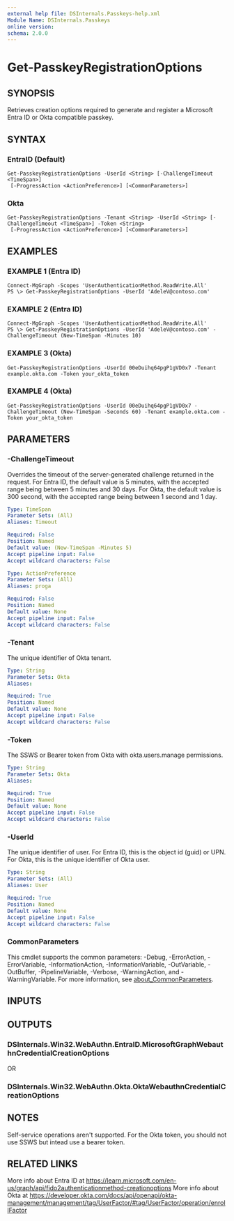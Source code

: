 ```yaml
---
external help file: DSInternals.Passkeys-help.xml
Module Name: DSInternals.Passkeys
online version:
schema: 2.0.0
---
```


# Get-PasskeyRegistrationOptions

## SYNOPSIS
Retrieves creation options required to generate and register a Microsoft Entra ID or Okta compatible passkey.

## SYNTAX

### EntraID (Default)
```
Get-PasskeyRegistrationOptions -UserId <String> [-ChallengeTimeout <TimeSpan>]
 [-ProgressAction <ActionPreference>] [<CommonParameters>]
```

### Okta
```
Get-PasskeyRegistrationOptions -Tenant <String> -UserId <String> [-ChallengeTimeout <TimeSpan>] -Token <String>
 [-ProgressAction <ActionPreference>] [<CommonParameters>]
```

## EXAMPLES

### EXAMPLE 1 (Entra ID)
```
Connect-MgGraph -Scopes 'UserAuthenticationMethod.ReadWrite.All'
PS \> Get-PasskeyRegistrationOptions -UserId 'AdeleV@contoso.com'
```

### EXAMPLE 2 (Entra ID)
```
Connect-MgGraph -Scopes 'UserAuthenticationMethod.ReadWrite.All'
PS \> Get-PasskeyRegistrationOptions -UserId 'AdeleV@contoso.com' -ChallengeTimeout (New-TimeSpan -Minutes 10)
```

### EXAMPLE 3 (Okta)
```
Get-PasskeyRegistrationOptions -UserId 00eDuihq64pgP1gVD0x7 -Tenant example.okta.com -Token your_okta_token
```

### EXAMPLE 4 (Okta)
```
Get-PasskeyRegistrationOptions -UserId 00eDuihq64pgP1gVD0x7 -ChallengeTimeout (New-TimeSpan -Seconds 60) -Tenant example.okta.com -Token your_okta_token
```

## PARAMETERS

### -ChallengeTimeout
Overrides the timeout of the server-generated challenge returned in the request. 
For Entra ID, the default value is 5 minutes, with the accepted range being between 5 minutes and 30 days. 
For Okta, the default value is 300 second, with the accepted range being between 1 second and 1 day.

```yaml
Type: TimeSpan
Parameter Sets: (All)
Aliases: Timeout

Required: False
Position: Named
Default value: (New-TimeSpan -Minutes 5)
Accept pipeline input: False
Accept wildcard characters: False
```

```yaml
Type: ActionPreference
Parameter Sets: (All)
Aliases: proga

Required: False
Position: Named
Default value: None
Accept pipeline input: False
Accept wildcard characters: False
```

### -Tenant
The unique identifier of Okta tenant.

```yaml
Type: String
Parameter Sets: Okta
Aliases:

Required: True
Position: Named
Default value: None
Accept pipeline input: False
Accept wildcard characters: False
```

### -Token
The SSWS or Bearer token from Okta with okta.users.manage permissions.

```yaml
Type: String
Parameter Sets: Okta
Aliases:

Required: True
Position: Named
Default value: None
Accept pipeline input: False
Accept wildcard characters: False
```

### -UserId
The unique identifier of user. 
For Entra ID, this is the object id (guid) or UPN. 
For Okta, this is the unique identifier of Okta user.

```yaml
Type: String
Parameter Sets: (All)
Aliases: User

Required: True
Position: Named
Default value: None
Accept pipeline input: False
Accept wildcard characters: False
```

### CommonParameters
This cmdlet supports the common parameters: -Debug, -ErrorAction, -ErrorVariable, -InformationAction, -InformationVariable, -OutVariable, -OutBuffer, -PipelineVariable, -Verbose, -WarningAction, and -WarningVariable. For more information, see [about_CommonParameters](http://go.microsoft.com/fwlink/?LinkID=113216).

## INPUTS

## OUTPUTS

### DSInternals.Win32.WebAuthn.EntraID.MicrosoftGraphWebauthnCredentialCreationOptions

OR

### DSInternals.Win32.WebAuthn.Okta.OktaWebauthnCredentialCreationOptions

## NOTES
Self-service operations aren't supported.
For the Okta token, you should not use SSWS but intead use a bearer token.

## RELATED LINKS
More info about Entra ID at https://learn.microsoft.com/en-us/graph/api/fido2authenticationmethod-creationoptions
More info about Okta at https://developer.okta.com/docs/api/openapi/okta-management/management/tag/UserFactor/#tag/UserFactor/operation/enrollFactor